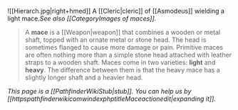 ![[Hierarch.jpg|right+hmed]] 
 A [[Cleric|cleric]] of [[Asmodeus]] wielding a light mace.*See also [[CategoryImages of maces]].*
> A **mace** is a [[Weapon|weapon]] that combines a wooden or metal shaft, topped with an ornate metal or stone head. The head is sometimes flanged to cause more damage or pain. Primitive maces are often nothing more than a simple stone head attached with leather straps to a wooden shaft. Maces come in two varieties: **light** and **heavy**. The difference between them is that the heavy mace has a slightly longer shaft and a heavier head.



*This page is a [[PathfinderWikiStub|stub]]. You can help us by [[httpspathfinderwikicomwindexphptitleMaceactionedit|expanding it]].*







